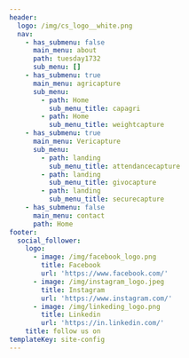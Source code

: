 ```yaml
---
header:
  logo: /img/cs_logo__white.png
  nav:
    - has_submenu: false
      main_menu: about
      path: tuesday1732
      sub_menu: []
    - has_submenu: true
      main_menu: agricapture
      sub_menu:
        - path: Home
          sub_menu_title: capagri
        - path: Home
          sub_menu_title: weightcapture
    - has_submenu: true
      main_menu: Vericapture
      sub_menu:
        - path: landing
          sub_menu_title: attendancecapture
        - path: landing
          sub_menu_title: givocapture
        - path: landing
          sub_menu_title: securecapture
    - has_submenu: false
      main_menu: contact
      path: Home
footer:
  social_follower:
    logo:
      - image: /img/facebook_logo.png
        title: Facebook
        url: 'https://www.facebook.com/'
      - image: /img/instagram_logo.jpeg
        title: Instagram
        url: 'https://www.instagram.com/'
      - image: /img/linkeding_logo.png
        title: Linkedin
        url: 'https://in.linkedin.com/'
    title: follow us on
templateKey: site-config
---
```


